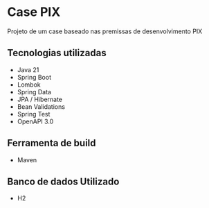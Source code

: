 # Case PIX

Projeto de um case baseado nas premissas de desenvolvimento PIX

## Tecnologias utilizadas

* Java 21
* Spring Boot
* Lombok
* Spring Data
* JPA / Hibernate
* Bean Validations
* Spring Test
* OpenAPI 3.0

## Ferramenta de build

* Maven

## Banco de dados Utilizado

* H2